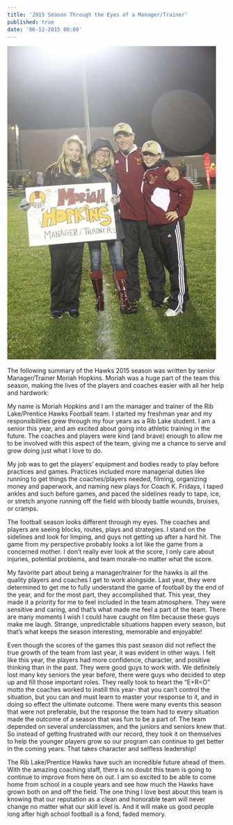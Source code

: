 ```yaml
---
title: '2015 Season Through the Eyes of a Manager/Trainer'
published: true
date: '06-12-2015 00:00'
---
```


![](moriah.png)

The following summary of the Hawks 2015 season was written by senior Manager/Trainer Moriah Hopkins. Moriah was a huge part of the team this season, making the lives of the players and coaches easier with all her help and hardwork:

My name is Moriah Hopkins and I am the manager and trainer of the Rib Lake/Prentice Hawks Football team. I started my freshman year and my responsibilities grew through my four years as a Rib Lake student. I am a senior this year, and am excited about going into athletic training in the future. The coaches and players were kind (and brave) enough to allow me to be involved with this aspect of the team, giving me a chance to serve and grow doing just what I love to do.

My job was to get the players’ equipment and bodies ready to play before practices and games. Practices included more managerial duties like running to get things the coaches/players needed, filming, organizing money and paperwork, and naming new plays for Coach K. Fridays, I taped ankles and such before games, and paced the sidelines ready to tape, ice, or stretch anyone running off the field with bloody battle wounds, bruises, or cramps.

The football season looks different through my eyes. The coaches and players are seeing blocks, routes, plays and strategies. I stand on the sidelines and look for limping, and guys not getting up after a hard hit. The game from my perspective probably looks a lot like the game from a concerned mother. I don’t really ever look at the score, I only care about injuries, potential problems, and team morale-no matter what the score.

My favorite part about being a manager/trainer for the hawks is all the quality players and coaches I get to work alongside. Last year, they were determined to get me to fully understand the game of football by the end of the year, and for the most part, they accomplished that. This year, they made it a priority for me to feel included in the team atmosphere. They were sensitive and caring, and that’s what made me feel a part of the team. There are many moments I wish I could have caught on film because these guys make me laugh. Strange, unpredictable situations happen every season, but that’s what keeps the season interesting, memorable and enjoyable!

Even though the scores of the games this past season did not reflect the true growth of the team from last year, it was evident in other ways. I felt like this year, the players had more confidence, character, and positive thinking than in the past. They were good guys to work with. We definitely lost many key seniors the year before, there were guys who decided to step up and fill those important roles. They really took to heart the “E+R=O” motto the coaches worked to instill this year- that you can’t control the situation, but you can and must learn to master your response to it, and in doing so effect the ultimate outcome. There were many events this season that were not preferable, but the response the team had to every situation made the outcome of a season that was fun to be a part of. The team depended on several underclassmen, and the juniors and seniors knew that. So instead of getting frustrated with our record, they took it on themselves to help the younger players grow so our program can continue to get better in the coming years. That takes character and selfless leadership!

The Rib Lake/Prentice Hawks have such an incredible future ahead of them. With the amazing coaching staff, there is no doubt this team is going to continue to improve from here on out. I am so excited to be able to come home from school in a couple years and see how much the Hawks have grown both on and off the field. The one thing I love best about this team is knowing that our reputation as a clean and honorable team will never change no matter what our skill level is. And it will make us good people long after high school football is a fond, faded memory.